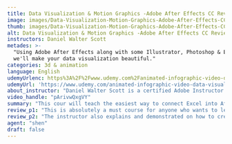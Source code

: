 ```yaml
---
title: Data Visualization & Motion Graphics -Adobe After Effects CC Review
image: images/Data-Visualization-Motion-Graphics-Adobe-After-Effects-CC-Review.jpeg
thumb: images/Data-Visualization-Motion-Graphics-Adobe-After-Effects-CC-Review.jpeg
alt: Data Visualization & Motion Graphics -Adobe After Effects CC Review
instructors: Daniel Walter Scott
metades: >-
  "Using Adobe After Effects along with some Illustrator, Photoshop & Excel
  we'll make your data visualization beautiful."
categories: 3d & animation
language: English
udemyUrlenc: https%3A%2F%2Fwww.udemy.com%2Fanimated-infographic-video-data-visualisation%2F
udemyUrl: 'https://www.udemy.com/animated-infographic-video-data-visualisation/'
about_instructor: "Daniel Walter Scott is a certified Adobe Instructor (ACI) and Adobe Certified Expert (ACE). He also completed the training for Adobe Certified Associate (ACA). He established Bring Your Laptop in Ireland, New Zealand, and Australia as well as online. He’s been teaching for over 14 years and he aims to bring the best training for digital media."
video_handle: "pArivwQxgVY"
summary: "This cour will teach the easiest way to connect Excel into After Effects to create a more attractive and approachable visual data information."
review_p1: "This is absolutely a must course for anyone who wants to learn about After Effects application specifically for data visualization and motion graphics design. This will teach the students how they can easily visualize data by just automatically filling it into infographic charts and graphs using Adobe After Effects. It also teaches the easiest way to connect Excel into After Effects to create a more attractive and approachable visual data information.  They can also learn how to adjust the number of rows, lines, columns, area, bars and other forms of a chart as well as their width and height using the software. The instructor also gave tips and tricks on how to personalize data values, editing titles and coloring of charts in a simple way. It also includes good insight on adding sounds and masking and its importance in creating an amazing presentation."
review_p2: "The instructor also explains and demonstrated on how to create motion graphics templates in After Effects and how they can build control panels for motion graphics and share them as a local file. Asides from Adobe After Effects this course also includes lessons on Adobe Illustrator, Photoshop, and PowerPoint. This course has a full of valuable information and useful tips to create great projects. Dan, the instructor has a great style of teaching which makes it very engaging in each lesson. His given examples are applicable in real life projects and keyboard shortcut tips are very helpful. It has clear and right pace lessons that are easy to follow and understand. Students will surely have their confidence to create professional looking projects."
agent: "shen"
draft: false
---
```


